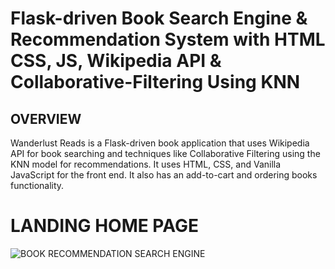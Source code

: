 # Flask-driven Book Search Engine & Recommendation System with HTML CSS, JS, Wikipedia API & Collaborative-Filtering Using KNN
## OVERVIEW
Wanderlust Reads is a Flask-driven book application that uses Wikipedia API for book searching and techniques like Collaborative Filtering using the KNN model for recommendations. It uses HTML, CSS, and Vanilla JavaScript for the front end. It also has an add-to-cart and ordering books functionality.
# LANDING HOME PAGE

![BOOK RECOMMENDATION   SEARCH ENGINE](https://github.com/areeba0/Book-Search---Recommendation-System-with-HTML-CSS--JS-Wikipedia-API-Flask----Collaborative-Filtering/assets/136759791/301d797b-393e-4f8d-8775-90963b825484)



